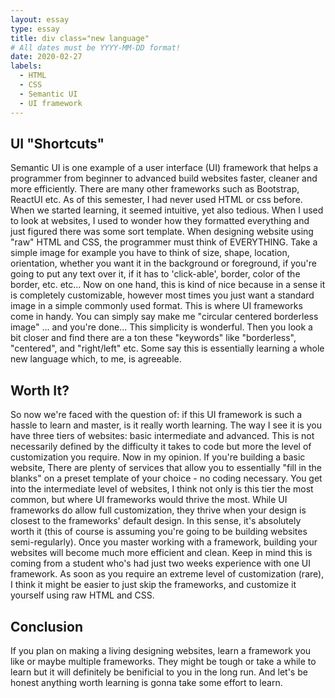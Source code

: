 ```yaml
---
layout: essay
type: essay
title: div class="new language"
# All dates must be YYYY-MM-DD format!
date: 2020-02-27
labels:
  - HTML
  - CSS
  - Semantic UI
  - UI framework
---
```


## UI "Shortcuts"

Semantic UI is one example of a user interface (UI) framework that helps a programmer from beginner to advanced build websites faster, cleaner and more efficiently. There are many other frameworks such as Bootstrap, ReactUI etc. As of this semester, I had never used HTML or css before. When we started learning, it seemed intuitive, yet also tedious. When I used to look at websites, I used to wonder how they formatted everything and just figured there was some sort template. When designing website using "raw" HTML and CSS, the programmer must think of EVERYTHING. Take a simple image for example you have to think of size, shape, location, orientation, whether you want it in the background or foreground, if you're going to put any text over it, if it has to 'click-able', border, color of the border, etc. etc...
Now on one hand, this is kind of nice because in a sense it is completely customizable, however most times you just want a standard image in a simple commonly used format. This is where UI frameworks come in handy. You can simply say make me "circular centered borderless image" ... and you're done... This simplicity is wonderful. Then you look a bit closer and find there are a ton these "keywords" like "borderless", "centered", and "right/left" etc. Some say this is essentially learning a whole new language which, to me, is agreeable.

## Worth It?

So now we're faced with the question of: if this UI framework is such a hassle to learn and master, is it really worth learning. The way I see it is you have three tiers of websites: basic intermediate and advanced. This is not necessarily defined by the difficulty it takes to code but more the level of customization you require. Now in my opinion. If you're building a basic website, There are plenty of services that allow you to essentially "fill in the blanks" on a preset template of your choice - no coding necessary. You get into the intermediate level of websites, I think not only is this tier the most common, but where UI frameworks would thrive the most. While UI frameworks do allow full customization, they thrive when your design is closest to the frameworks' default design. In this sense, it's absolutely worth it (this of course is assuming you're going to be building websites semi-regularly). Once you master working with a framework, building your websites will become much more efficient and clean. Keep in mind this is coming from a student who's had just two weeks experience with one UI framework. As soon as you require an extreme level of customization (rare), I think it might be easier to just skip the frameworks, and customize it yourself using raw HTML and CSS.

## Conclusion

If you plan on making a living designing websites, learn a framework you like or maybe multiple frameworks. They might be tough or take a while to learn but it will definitely be benificial to you in the long run. And let's be honest anything worth learning is gonna take some effort to learn. 
